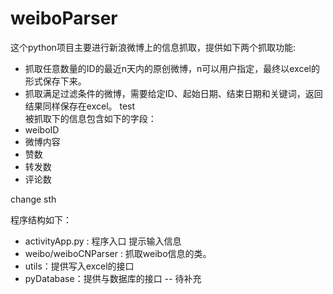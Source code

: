 weiboParser
===========

这个python项目主要进行新浪微博上的信息抓取，提供如下两个抓取功能:

- 抓取任意数量的ID的最近n天内的原创微博，n可以用户指定，最终以excel的形式保存下来。
- 抓取满足过滤条件的微博，需要给定ID、起始日期、结束日期和关键词，返回结果同样保存在excel。
test  
被抓取下的信息包含如下的字段：
- weiboID
- 微博内容
- 赞数
- 转发数
- 评论数

change sth

程序结构如下：
- activityApp.py : 程序入口 提示输入信息
- weibo/weiboCNParser : 抓取weibo信息的类。
- utils：提供写入excel的接口
- pyDatabase：提供与数据库的接口 -- 待补充
